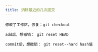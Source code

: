 ```yaml
---
title: 消除最近的几次提交
---
```



```shell
修改了工作区，恢复：git checkout

add后，想撤销： git reset HEAD

commit后，想撤销： git reset--hard hash值
```
